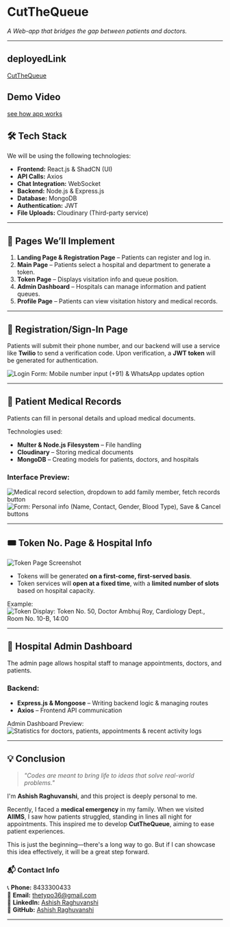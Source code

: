 # CutTheQueue

_A Web-app that bridges the gap between patients and doctors._

---

## deployedLink

[CutTheQueue](https://cutthequeue.vercel.app/)

## Demo Video

[see how app works](https://res.cloudinary.com/ddkuvxbhn/video/upload/v1740741158/fvx5jrxtk69fzygybj1e.mkv)

## 🛠 Tech Stack

We will be using the following technologies:

- **Frontend:** React.js & ShadCN (UI)
- **API Calls:** Axios
- **Chat Integration:** WebSocket
- **Backend:** Node.js & Express.js
- **Database:** MongoDB
- **Authentication:** JWT
- **File Uploads:** Cloudinary (Third-party service)

---

## 📌 Pages We’ll Implement

1. **Landing Page & Registration Page** – Patients can register and log in.
2. **Main Page** – Patients select a hospital and department to generate a token.
3. **Token Page** – Displays visitation info and queue position.
4. **Admin Dashboard** – Hospitals can manage information and patient queues.
5. **Profile Page** – Patients can view visitation history and medical records.

---

## 🔐 Registration/Sign-In Page

Patients will submit their phone number, and our backend will use a service like **Twilio** to send a verification code. Upon verification, a **JWT token** will be generated for authentication.

![Login Form: Mobile number input (+91) & WhatsApp updates option](https://res.cloudinary.com/ddkuvxbhn/image/upload/v1740287755/uttdlvfuph2rhwubeasp.png)

---

## 🏥 Patient Medical Records

Patients can fill in personal details and upload medical documents.

Technologies used:

- **Multer & Node.js Filesystem** – File handling
- **Cloudinary** – Storing medical documents
- **MongoDB** – Creating models for patients, doctors, and hospitals

### Interface Preview:

![Medical record selection, dropdown to add family member, fetch records button](ContentPlaceholder4.jpg)  
![Form: Personal info (Name, Contact, Gender, Blood Type), Save & Cancel buttons](https://res.cloudinary.com/ddkuvxbhn/image/upload/v1740287754/ur05kyehqdlrzlvwaeyl.png)

---

## 🎟 Token No. Page & Hospital Info

![Token Page Screenshot](image.png)

- Tokens will be generated **on a first-come, first-served basis**.
- Token services will **open at a fixed time**, with a **limited number of slots** based on hospital capacity.

Example:  
![Token Display: Token No. 50, Doctor Ambhuj Roy, Cardiology Dept., Room No. 10-B, 14:00](https://res.cloudinary.com/ddkuvxbhn/image/upload/v1740287754/ur05kyehqdlrzlvwaeyl.png)

---

## 🏥 Hospital Admin Dashboard

The admin page allows hospital staff to manage appointments, doctors, and patients.

### Backend:

- **Express.js & Mongoose** – Writing backend logic & managing routes
- **Axios** – Frontend API communication

Admin Dashboard Preview:  
![Statistics for doctors, patients, appointments & recent activity logs](ContentPlaceholder4.jpg)

---

## 💡 Conclusion

> _"Codes are meant to bring life to ideas that solve real-world problems."_

I'm **Ashish Raghuvanshi**, and this project is deeply personal to me.

Recently, I faced a **medical emergency** in my family. When we visited **AIIMS**, I saw how patients struggled, standing in lines all night for appointments. This inspired me to develop **CutTheQueue**, aiming to ease patient experiences.

This is just the beginning—there's a long way to go. But if I can showcase this idea effectively, it will be a great step forward.

### 📬 Contact Info

📞 **Phone:** 8433300433  
📧 **Email:** thetypo36@gmail.com  
🔗 **LinkedIn:** [Ashish Raghuvanshi](#)  
🐙 **GitHub:** [Ashish Raghuvanshi](#)

---
